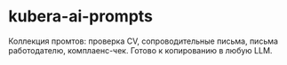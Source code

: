 # kubera-ai-prompts
Коллекция промтов: проверка CV, сопроводительные письма, письма работодателю, комплаенс-чек. Готово к копированию в любую LLM.
